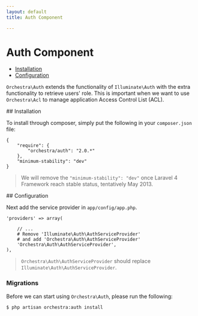 ```yaml
---
layout: default
title: Auth Component

---
```


Auth Component
==============

* [Installation](#installation)
* [Configuration](#configuration)

<article id="introduction">

`Orchestra\Auth` extends the functionality of `Illuminate\Auth` with the extra functionality to retrieve users' role. This is important when we want to use `Orchestra\Acl` to manage application Access Control List (ACL).

</article>

<article id="installation">
## Installation

To install through composer, simply put the following in your `composer.json` file:

	{
		"require": {
			"orchestra/auth": "2.0.*"
		},
		"minimum-stability": "dev"
	}

> We will remove the `"minimum-stability": "dev"` once Laravel 4 Framework reach stable status, tentatively May 2013.

</article>

<article id="configuration">
## Configuration

Next add the service provider in `app/config/app.php`.

	'providers' => array(
		
		// ...
		# Remove 'Illuminate\Auth\AuthServiceProvider' 
		# and add 'Orchestra\Auth\AuthServiceProvider'
		'Orchestra\Auth\AuthServiceProvider',
	),

> `Orchestra\Auth\AuthServiceProvider` should replace `Illuminate\Auth\AuthServiceProvider`.

<a id="migrate"></a>
### Migrations

Before we can start using `Orchestra\Auth`, please run the following:

	$ php artisan orchestra:auth install

</article>

